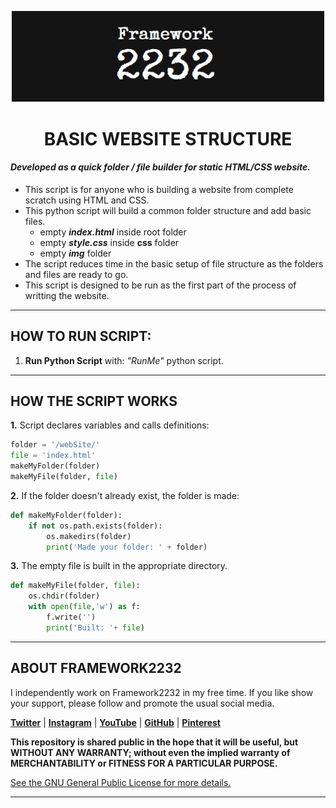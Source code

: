 <p align="center">
    <img src="https://github.com/framework2232/framework2232.github.io/blob/master/images/banner.png?raw=true" alt="Framework2232 Logo" width="500"/>
</p>
<h1 align=center>BASIC WEBSITE STRUCTURE</h1>

#### _Developed as a quick folder / file builder for static HTML/CSS website._

* This script is for anyone who is building a website from complete scratch using HTML and CSS.
* This python script will build a common folder structure and add basic files.
   * empty ___index.html___ inside root folder
   * empty ___style.css___ inside __css__ folder
   * empty ___img___ folder
* The script reduces time in the basic setup of file structure as the folders and files are ready to go.
* This script is designed to be run as the first part of the process of writting the website.

---
## HOW TO RUN SCRIPT:
1. __Run Python Script__ with: _"RunMe"_ python script.

---
## HOW THE SCRIPT WORKS

__1.__ Script declares variables and calls definitions:
```python
folder = '/webSite/'
file = 'index.html'
makeMyFolder(folder)
makeMyFile(folder, file)
```

__2.__ If the folder doesn't already exist, the folder is made:
```python
def makeMyFolder(folder):
    if not os.path.exists(folder):
        os.makedirs(folder)
        print('Made your folder: ' + folder)
```

__3.__ The empty file is built in the appropriate directory.
```python
def makeMyFile(folder, file):
    os.chdir(folder)
    with open(file,'w') as f:
        f.write('')
        print('Built: '+ file)
```

---

## ABOUT FRAMEWORK2232

I independently work on Framework2232 in my free time. If you like show your support, please follow and promote the usual social media.

[__Twitter__][Twitter]
| [__Instagram__][Instagram]
| [__YouTube__][YouTube]
| [__GitHub__][GitHub]
| [__Pinterest__][Pinterest]

__This repository is shared public in the hope that it will be useful, but WITHOUT ANY WARRANTY; without even the implied warranty of MERCHANTABILITY or FITNESS FOR A PARTICULAR PURPOSE.__

[See the GNU General Public License for more details.](http://www.gnu.org/licenses/)

---

[Twitter]: https://github.com/framework2232/Python "Twitter - Framework2232"
[Instagram]: https://github.com/framework2232/HTML "Instagram - Framework2232"
[YouTube]: https://github.com/framework2232/CSS "YouTube - Framework2232"
[GitHub]: https://github.com/framework2232/Markdown "GitHub - Framework2232"
[Pinterest]: https://github.com/framework2232/Markdown "Pinterest - Framework2232"